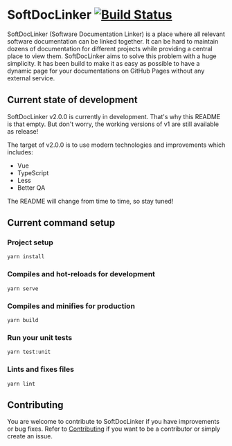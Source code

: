 # SoftDocLinker [![Build Status](https://travis-ci.org/pascal-zarrad/softdoclinker.svg?branch=develop)](https://travis-ci.org/pascal-zarrad/softdoclinker)

SoftDocLinker (Software Documentation Linker) is a place where all relevant software documentation can be linked together.
It can be hard to maintain dozens of documentation for different projects while providing a central place to view them.
SoftDocLinker aims to solve this problem with a huge simplicity. It has been build to make it as easy as possible to have a
dynamic page for your documentations on GitHub Pages without any external service.

## Current state of development
SoftDocLinker v2.0.0 is currently in development. That's why this README is that empty. 
But don't worry, the working versions of v1 are still available as release!

The target of v2.0.0 is to use modern technologies and improvements which includes:
 - Vue
 - TypeScript
 - Less
 - Better QA

The README will change from time to time, so stay tuned!

## Current command setup

### Project setup
```
yarn install
```

### Compiles and hot-reloads for development
```
yarn serve
```

### Compiles and minifies for production
```
yarn build
```

### Run your unit tests
```
yarn test:unit
```

### Lints and fixes files
```
yarn lint
```

## Contributing

You are welcome to contribute to SoftDocLinker if you have improvements or bug fixes.
Refer to [Contributing](/CONTRIBUTING.md) if you want to be a contributor or simply create an issue.

